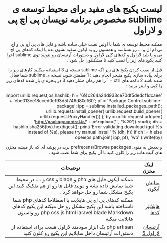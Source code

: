 
<div dir="rtl">


# لیست پکیج های مفید برای محیط توسعه ی sublime مخصوص برنامه نویسان پی اچ پی و لاراول

ممکنه محیط توسعه ی شما با اولین نصب خیلی ساده باشه و فایل های پی اچ پی و اچ تی ام ال و ... رو نشناسه و همشون رو به ایکون سفید نشون بده 
یا اینکه کدهای پی اچ پی و یا بلید لاراول و کدهای کلی لاراول و دستورات آرتیسان رو نتونید توی sublime اجرا کنید 
پکیج های زیر را نصب کنید تا مشکلتون حل شود . 

قبل از نصب کردن پکیج های زیر اگه sublime نسخه ی 3 استفاده میکنید کارهای زیر را برای پیاده سازی پکیج منیجر انجام دهید : 
1 مطمئن شوید نسخه ی sublime شما فعال شده باشد 
2 دکمه های ctrl + ` را هم زمان فشار دهید 
3 در پنجره ی باز شده کدهای زیر را کپی و اینتر بزنید : 

import urllib.request,os,hashlib; h = '6f4c264a24d933ce70df5dedcf1dcaee' + 'ebe013ee18cced0ef93d5f746d80ef60'; pf = 'Package Control.sublime-package'; ipp = sublime.installed_packages_path(); urllib.request.install_opener( urllib.request.build_opener( urllib.request.ProxyHandler()) ); by = urllib.request.urlopen( 'http://packagecontrol.io/' + pf.replace(' ', '%20')).read(); dh = hashlib.sha256(by).hexdigest(); print('Error validating download (got %s instead of %s), please try manual install' % (dh, h)) if dh != h else open(os.path.join( ipp, pf), 'wb' ).write(by)

و بعدش به منوی prefrecens/Browse packages برید در پوشه ای که باز میشه مخزن های گیت هاب زیر را کلون کنید تا آن پکیج برای شما نصب شود . 

لینک مخزن | توضیحات
--- | ---
[نمایش آیکون](https://github.com/ihodev/a-file-icon) | ممکنه آیکون فایل های php و  blade و css و .... در محیط شما نمایش داده نشه و نتونید فایل ها رو از هم تفکیک کنید این پکیج مشکل شما رو حل خواهد کرد . 
[هایلایتر کدها](https://github.com/mmghv/sublime-monokai-rich) |  ممکنه کدهای پی اچ پی هایلایت یا اصطلاحا کدهای php شما ناشناخته باشه این پکیج مشکل رو حل میکنه  این پکیج کدهای php css js html laravel blade Markdown رو واستون هایلایت میکنه
[آرتیسان لاراول 5 ](https://github.com/dydx/Laravel-5-Artisan) |  php artisan یک ابزار سودمند لاراول هست برای استفاده از دستورات آرتیسان داخل سابلایم این پکیج رو کلون کنید 


</div>
